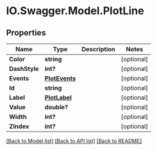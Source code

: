 # IO.Swagger.Model.PlotLine
## Properties

Name | Type | Description | Notes
------------ | ------------- | ------------- | -------------
**Color** | **string** |  | [optional] 
**DashStyle** | **int?** |  | [optional] 
**Events** | [**PlotEvents**](PlotEvents.md) |  | [optional] 
**Id** | **string** |  | [optional] 
**Label** | [**PlotLabel**](PlotLabel.md) |  | [optional] 
**Value** | **double?** |  | [optional] 
**Width** | **int?** |  | [optional] 
**ZIndex** | **int?** |  | [optional] 

[[Back to Model list]](../README.md#documentation-for-models) [[Back to API list]](../README.md#documentation-for-api-endpoints) [[Back to README]](../README.md)

